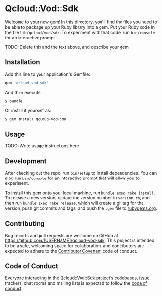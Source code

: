 # Qcloud::Vod::Sdk

Welcome to your new gem! In this directory, you'll find the files you need to be able to package up your Ruby library into a gem. Put your Ruby code in the file `lib/qcloud/vod/sdk`. To experiment with that code, run `bin/console` for an interactive prompt.

TODO: Delete this and the text above, and describe your gem

## Installation

Add this line to your application's Gemfile:

```ruby
gem 'qcloud-vod-sdk'
```

And then execute:

    $ bundle

Or install it yourself as:

    $ gem install qcloud-vod-sdk

## Usage

TODO: Write usage instructions here

## Development

After checking out the repo, run `bin/setup` to install dependencies. You can also run `bin/console` for an interactive prompt that will allow you to experiment.

To install this gem onto your local machine, run `bundle exec rake install`. To release a new version, update the version number in `version.rb`, and then run `bundle exec rake release`, which will create a git tag for the version, push git commits and tags, and push the `.gem` file to [rubygems.org](https://rubygems.org).

## Contributing

Bug reports and pull requests are welcome on GitHub at https://github.com/[USERNAME]/qcloud-vod-sdk. This project is intended to be a safe, welcoming space for collaboration, and contributors are expected to adhere to the [Contributor Covenant](http://contributor-covenant.org) code of conduct.

## Code of Conduct

Everyone interacting in the Qcloud::Vod::Sdk project’s codebases, issue trackers, chat rooms and mailing lists is expected to follow the [code of conduct](https://github.com/[USERNAME]/qcloud-vod-sdk/blob/master/CODE_OF_CONDUCT.md).
